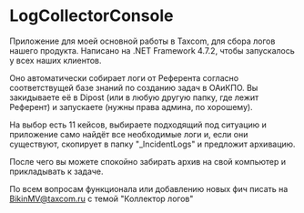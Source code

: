 # LogCollectorConsole

Приложение для моей основной работы в Taxcom, для сбора логов нашего продукта. 
Написано на .NET Framework 4.7.2, чтобы запускалось у всех наших клиентов.

Оно автоматически собирает логи от Референта согласно соответствущей базе знаний по созданию задач в ОАиКПО.
Вы закидываете её в Dipost (или в любую другую папку, где лежит Референт) и запускаете (нужны права админа, по хорошему). 

На выбор есть 11 кейсов, выбираете подходящий под ситуацию и приложение само найдёт все необходимые логи и, если они существуют, 
скопирует в папку "_IncidentLogs" и предложит архивацию.

После чего вы можете спокойно забирать архив на свой компьютер и прикладывать к задаче. 

По всем вопросам функционала или добавлению новых фич писать на BikinMV@taxcom.ru с темой "Коллектор логов"


